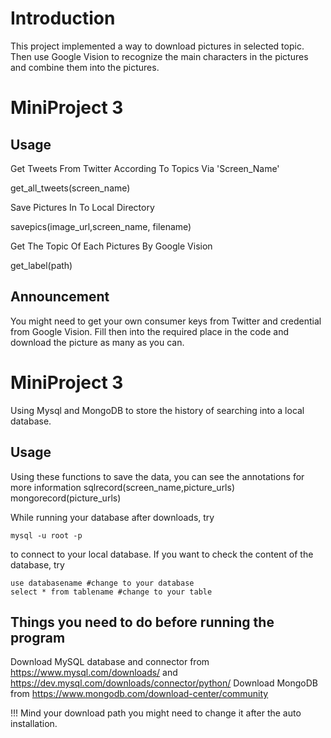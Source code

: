 Introduction
============

This project implemented a way to download pictures in selected topic. Then use Google Vision to recognize the main characters in the pictures and combine them into the pictures.

MiniProject 3
=============

## Usage

Get Tweets From Twitter According To Topics Via 'Screen_Name'

get_all_tweets(screen_name)

Save Pictures In To Local Directory

savepics(image_url,screen_name, filename)

Get The Topic Of Each Pictures By Google Vision

get_label(path)

## Announcement

You might need to get your own consumer keys from Twitter and credential from Google Vision. Fill then into the required place in the code and download the picture as many as you can.

MiniProject 3
=============

Using Mysql and MongoDB to store the history of searching into a local database.

## Usage

Using these functions to save the data, you can see the annotations for more information
sqlrecord(screen_name,picture_urls)
mongorecord(picture_urls)

While running your database after downloads, try
```
mysql -u root -p
```
to connect to your local database.
If you want to check the content of the database, try
```
use databasename #change to your database
select * from tablename #change to your table
```

## Things you need to do before running the program

Download MySQL database and connector from 
https://www.mysql.com/downloads/ and
https://dev.mysql.com/downloads/connector/python/
Download MongoDB from 
https://www.mongodb.com/download-center/community

!!! Mind your download path you might need to change it after the auto installation.

